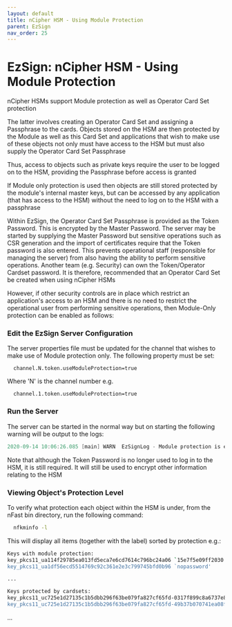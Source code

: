 ```yaml
---
layout: default
title: nCipher HSM - Using Module Protection
parent: EzSign
nav_order: 25
---
```




# EzSign: nCipher HSM - Using Module Protection



nCipher HSMs support Module protection as well as Operator Card Set protection  

The latter involves creating an Operator Card Set and assigning a Passphrase to the cards.  Objects stored on the HSM are then protected by the Module as well as this Card Set and applications that wish to make use of these objects not only must have access to the HSM but must also supply the Operator Card Set Passphrase  

Thus, access to objects such as private keys require the user to be logged on to the HSM, providing the Passphrase before access is granted  

If Module only protection is used then objects are still stored protected by the module's internal master keys, but can be accessed by any application (that has access to the HSM) without the need to log on to the HSM with a passphrase  

Within EzSign, the Operator Card Set Passphrase is provided as the Token Password.  This is encrypted by the Master Password.  The server may be started by supplying the Master Password but sensitive operations such as CSR generation and the import of certificates require that the Token password is also entered.  This prevents operational staff (responsible for managing the server) from also having the ability to perform sensitive operations.  Another team (e.g. Security) can own the Token/Operator Cardset password.  It is therefore, recommended that an Operator Card Set be created when using nCipher HSMs  

However, if other security controls are in place which restrict an application's access to an HSM and there is no need to restrict the operational user from performing sensitive operations, then Module-Only protection can be enabled as follows:  

 

### Edit the EzSign Server Configuration

The server properties file must be updated for the channel that wishes to make use of Module protection only.  The following property must be set:

```properties
  channel.N.token.useModuleProtection=true
```

Where 'N' is the channel number e.g.

```properties
  channel.1.token.useModuleProtection=true
```

 

### Run the Server

The server can be started in the normal way but on starting the following warning will be output to the logs:

```verilog
2020-09-14 10:06:26.085 [main] WARN  EzSignLog - Module protection is enabled.  This means that no password is required to access the keys on the Token/HSM.  Ensure that other sufficient security controls are in place to prevent unauthorised access
```



 Note that although the Token Password is no longer used to log in to the HSM, it is still required. It will still be used to encrypt other information relating to the HSM

  

### Viewing Object's Protection Level

To verify what protection each object within the HSM is under, from the nFast bin directory, run the following command:

```bash
  nfkminfo -l
```

 This will display all items (together with the label) sorted by protection e.g.:

```bash
Keys with module protection:
key_pkcs11_ua114f29785ea013fd5eca7e6cd7614c796bc24a06 `15e7f5e09ff2030'
key_pkcs11_ua1df56ecd5514769c92c361e2e3c799745bfd0b96 `nopassword'

...

Keys protected by cardsets:
key_pkcs11_uc725e1d27135c1b5dbb296f63be079fa827cf65fd-0317f899c8a6737e8506278850b57bf1b7b29e9e `OTP_SEED_SYM_KEY'
key_pkcs11_uc725e1d27135c1b5dbb296f63be079fa827cf65fd-49b37b070741ea08fccdafffcd3298e01306806e `15ab7ef2ff43176'
```



...